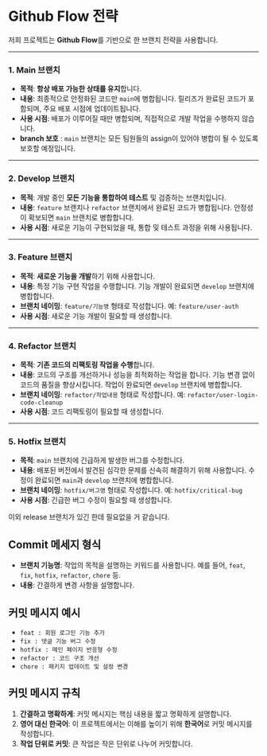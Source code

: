 # Github Flow 전략

저희 프로젝트는 **Github Flow**를 기반으로 한 브랜치 전략을 사용합니다.

---

### 1. Main 브랜치
- **목적**: **항상 배포 가능한 상태를 유지**합니다.
- **내용**: 최종적으로 안정화된 코드만 `main`에 병합됩니다. 릴리즈가 완료된 코드가 포함되며, 주요 배포 시점에 업데이트됩니다.
- **사용 시점**: 배포가 이루어질 때만 병합되며, 직접적으로 개발 작업을 수행하지 않습니다.
- **branch 보호** : `main` 브랜치는 모든 팀원들의 assign이 있어야 병합이 될 수 있도록 보호할 예정입니다.

---

### 2. Develop 브랜치
- **목적**: 개발 중인 **모든 기능을 통합하여 테스트** 및 검증하는 브랜치입니다.
- **내용**: `feature` 브랜치나 `refactor` 브랜치에서 완료된 코드가 병합됩니다. 안정성이 확보되면 `main` 브랜치로 병합합니다.
- **사용 시점**: 새로운 기능이 구현되었을 때, 통합 및 테스트 과정을 위해 사용됩니다.

---

### 3. Feature 브랜치
- **목적**: **새로운 기능을 개발**하기 위해 사용합니다.
- **내용**: 특정 기능 구현 작업을 수행합니다. 기능 개발이 완료되면 `develop` 브랜치에 병합합니다.
- **브랜치 네이밍**: `feature/기능명` 형태로 작성합니다. 예: `feature/user-auth`
- **사용 시점**: 새로운 기능 개발이 필요할 때 생성합니다.

---

### 4. Refactor 브랜치
- **목적**: **기존 코드의 리팩토링 작업을 수행**합니다.
- **내용**: 코드의 구조를 개선하거나 성능을 최적화하는 작업을 합니다. 기능 변경 없이 코드의 품질을 향상시킵니다. 작업이 완료되면 `develop` 브랜치에 병합합니다.
- **브랜치 네이밍**: `refactor/작업내용` 형태로 작성합니다. 예: `refactor/user-login-code-cleanup`
- **사용 시점**: 코드 리팩토링이 필요할 때 생성합니다.

---

### 5. Hotfix 브랜치
- **목적**: `main` 브랜치에 긴급하게 발생한 버그를 수정합니다.
- **내용**: 배포된 버전에서 발견된 심각한 문제를 신속히 해결하기 위해 사용합니다. 수정이 완료되면 `main`과 `develop` 브랜치에 병합합니다.
- **브랜치 네이밍**: `hotfix/버그명` 형태로 작성합니다. 예: `hotfix/critical-bug`
- **사용 시점**: 긴급한 버그 수정이 필요할 때 생성합니다.

이외 release 브랜치가 있긴 한데 필요없을 거 같습니다.


## Commit 메세지 형식

- **브랜치 기능명**: 작업의 목적을 설명하는 키워드를 사용합니다. 예를 들어, `feat`, `fix`, `hotfix`, `refactor`, `chore` 등.
- **내용**: 간결하게 변경 사항을 설명합니다.

## 커밋 메시지 예시

- `feat : 회원 로그인 기능 추가`
- `fix : 댓글 기능 버그 수정`
- `hotfix : 메인 페이지 반응형 수정`
- `refactor : 코드 구조 개선`
- `chore : 패키지 업데이트 및 설정 변경`


## 커밋 메시지 규칙

1. **간결하고 명확하게**: 커밋 메시지는 핵심 내용을 짧고 명확하게 설명합니다.
2. **영어 대신 한국어**: 이 프로젝트에서는 이해를 높이기 위해 **한국어**로 커밋 메시지를 작성합니다.
3. **작업 단위로 커밋**: 큰 작업은 작은 단위로 나누어 커밋합니다. 
